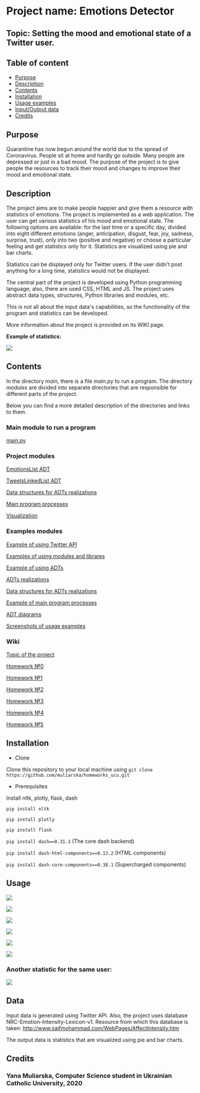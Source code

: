 # Project name: Emotions Detector

## Topic: Setting the mood and emotional state of a Twitter user.

## Table of content

- [Purpose](#purpose)
- [Description](#description)
- [Contents](#contents)
- [Installation](#installation)
- [Usage examples](#usage)
- [Input/Output data](#data)
- [Credits](#credits)


## Purpose
Quarantine has now begun around the world due to the spread of Coronavirus. People sit at home and hardly go outside.
Many people are depressed or just in a bad mood. The purpose of the project is to give people the resources to track
their mood and changes to improve their mood and emotional state.

## Description
The project aims are to make people happier and give them a resource with statistics of emotions.
The project is implemented as a web application. The user can get various statistics of his mood and emotional state.
The following options are available: for the last time or a specific day, divided into eight different emotions (anger,
anticipation, disgust, fear, joy, sadness, surprise, trust), only into two (positive and negative) or choose a particular
feeling and get statistics only for it. Statistics are visualized using pie and bar charts.

Statistics can be displayed only for Twitter users. If the user didn't post anything for a long time,
statistics would not be displayed.

The central part of the project is developed using Python programming language; also, there are used CSS, HTML and JS.
The project uses abstract data types, structures, Python libraries and modules, etc.

This is not all about the input data's capabilities, so the functionality of the program and statistics can be developed.

More information about the project is provided on its WIKI page.

__Example of statistics:__

![](https://github.com/muliarska/homeworks_ucu/blob/master/usage_examples/screen5.PNG)

## Contents

In the directory _main_, there is a file _main.py_ to run a program. The directory _modules_ are divided into separate directories that are responsible for different parts of the project.

Below you can find a more detailed description of the directories and links to them.

### Main module to run a program
[main.py](https://github.com/muliarska/homeworks_ucu/blob/master/main/main.py)

### Project modules
[EmotionsList ADT](https://github.com/muliarska/homeworks_ucu/tree/master/modules/emotion_list)

[TweetsLinkedList ADT](https://github.com/muliarska/homeworks_ucu/tree/master/modules/twitter_list_adt)

[Data structures for ADTs realizations](https://github.com/muliarska/homeworks_ucu/tree/master/modules/data_structures)

[Main program processes](https://github.com/muliarska/homeworks_ucu/tree/master/modules/program_process)

[Visualization](https://github.com/muliarska/homeworks_ucu/tree/master/modules/visualization)

### Examples modules
[Example of using Twitter API](https://github.com/muliarska/homeworks_ucu/tree/master/examples/api_example)

[Examples of using modules and librares](https://github.com/muliarska/homeworks_ucu/tree/master/examples/modules_examples)

[Example of using ADTs](https://github.com/muliarska/homeworks_ucu/tree/master/examples/adt_usage_example)

[ADTs realizations](https://github.com/muliarska/homeworks_ucu/tree/master/examples/adt_realization)

[Data structures for ADTs realizations](https://github.com/muliarska/homeworks_ucu/tree/master/examples/data_structures)

[Example of main program processes](https://github.com/muliarska/homeworks_ucu/tree/master/examples/process_module)

[ADT diagrams](https://github.com/muliarska/homeworks_ucu/tree/master/adt_diagrams)

[Screenshots of usage examples](https://github.com/muliarska/homeworks_ucu/tree/master/usage_examples)

### Wiki
[Topic of the project](https://github.com/muliarska/homeworks_ucu/wiki/%D0%A2%D0%B5%D0%BC%D0%B0-%D1%86%D0%B8%D0%BA%D0%BB%D1%83-%D0%B4%D0%BE%D0%BC%D0%B0%D1%88%D0%BD%D1%96%D1%85-%D0%B7%D0%B0%D0%B2%D0%B4%D0%B0%D0%BD%D1%8C)

[Homework №0](https://github.com/muliarska/homeworks_ucu/wiki/0.-%D0%94%D0%BE%D0%BC%D0%B0%D1%88%D0%BD%D1%94-%D0%B7%D0%B0%D0%B2%D0%B4%D0%B0%D0%BD%D0%BD%D1%8F-%E2%84%960)

[Homework №1](https://github.com/muliarska/homeworks_ucu/wiki/1.-%D0%94%D0%BE%D0%BC%D0%B0%D1%88%D0%BD%D1%94-%D0%B7%D0%B0%D0%B2%D0%B4%D0%B0%D0%BD%D0%BD%D1%8F-%E2%84%961)

[Homework №2](https://github.com/muliarska/homeworks_ucu/wiki/2.-%D0%94%D0%BE%D0%BC%D0%B0%D1%88%D0%BD%D1%94-%D0%B7%D0%B0%D0%B2%D0%B4%D0%B0%D0%BD%D0%BD%D1%8F-%E2%84%962)

[Homework №3](https://github.com/muliarska/homeworks_ucu/wiki/3.-%D0%94%D0%BE%D0%BC%D0%B0%D1%88%D0%BD%D1%94-%D0%B7%D0%B0%D0%B2%D0%B4%D0%B0%D0%BD%D0%BD%D1%8F-%E2%84%963)

[Homework №4](https://github.com/muliarska/homeworks_ucu/wiki/4.-%D0%94%D0%BE%D0%BC%D0%B0%D1%88%D0%BD%D1%94-%D0%B7%D0%B0%D0%B2%D0%B4%D0%B0%D0%BD%D0%BD%D1%8F-%E2%84%964)

[Homework №5](https://github.com/muliarska/homeworks_ucu/wiki/5.-%D0%94%D0%BE%D0%BC%D0%B0%D1%88%D0%BD%D1%94-%D0%B7%D0%B0%D0%B2%D0%B4%D0%B0%D0%BD%D0%BD%D1%8F-%E2%84%965)



## Installation

* Clone

Clone this repository to your local machine using 
`git clone https://github.com/muliarska/homeworks_ucu.git`

* Prerequisites

Install nltk, plotly, flask, dash

`pip install nltk`

`pip install plotly`

`pip install flask`

`pip install dash==0.31.1`  (The core dash backend)

`pip install dash-html-components==0.13.2`  (HTML components)

`pip install dash-core-components==0.38.1`  (Supercharged components)


## Usage
![](https://github.com/muliarska/homeworks_ucu/blob/master/usage_examples/screen1.PNG)

![](https://github.com/muliarska/homeworks_ucu/blob/master/usage_examples/screen2.PNG)

![](https://github.com/muliarska/homeworks_ucu/blob/master/usage_examples/screen3.PNG)

![](https://github.com/muliarska/homeworks_ucu/blob/master/usage_examples/screen4.PNG)

![](https://github.com/muliarska/homeworks_ucu/blob/master/usage_examples/screen5.PNG)

![](https://github.com/muliarska/homeworks_ucu/blob/master/usage_examples/screen6.PNG)

### Another statistic for the same user:

![](https://github.com/muliarska/homeworks_ucu/blob/master/usage_examples/screen7.PNG)

## Data

Input data is generated using Twitter API. Also, the project uses database NRC-Emotion-Intensity-Lexicon-v1.
Resource from which this database is taken: http://www.saifmohammad.com/WebPages/AffectIntensity.htm

The output data is statistics that are visualized using pie and bar charts.

## Credits
### Yana Muliarska, Computer Science student in Ukrainian Catholic University, 2020
